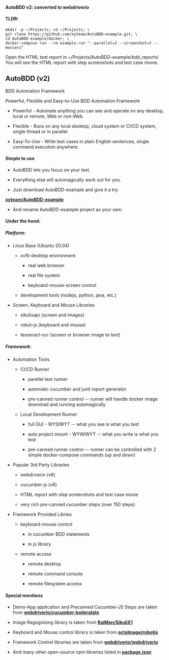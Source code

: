 #### AutoBDD v2: converted to webdriverio

#### TLDR:

```
mkdir -p ~/Projects; cd ~/Projects; \
git clone https://github.com/xyteam/AutoBDD-example.git; \
cd AutoBDD-example/docker; \
docker-compose run --rm example-run "--parallel=2 --screenshot=3 --movie=1"
```
Open the HTML test report in ~/Projects/AutoBDD-example/bdd_reports/
You will see the HTML report with step screenshots and test case movie.

## AutoBDD (v2)

  BDD Automation Framework

  Powerful, Flexible and Easy-to-Use BDD Automation Framework

  * Powerful - Automate anything you can see and operate on any desktop, local or remote, Web or non-Web.

  * Flexible - Runs on any local desktop, cloud system or CI/CD system, single thread or in parallel.

  * Easy-To-Use - Write test cases in plain English sentences, single command execution anywhere.

#### Simple to use

  * AutoBDD lets you focus on your test.
  
  * Everything else will automagically work out for you.

  * Just download AutoBDD-example and give it a try:

  **[xyteam/AutoBDD-example](https://github.com/xyteam/AutoBDD-example)**

  * And rename AutoBDD-example project as your own.

#### Under the hood:

##### Platform:

  * Linux Base (Ubuntu 20.04)
    
    * xvfb desktop environment
    
      *  real web browser
    
      *  real file system
    
      *  keyboard-mouse-screen control
    
    * development tools (nodejs, python, java, etc.)

  * Screen, Keyboard and Mouse Libraries
    
    * sikulixapi (screen and images)
    
    * robot-js (keyboard and mouse)
    
    * tesseract-ocr (screen or browser image to text)

##### Framework:

  * Automation Tools
    
    * CI/CD Runner
    
      * parellel test runner
    
      * automatic cucumber and junit report generator
    
      * pre-canned runner control -- runner will handle docker image download and running automagically
    
    * Local Development Runner
    
      * full GUI - WYSIWYT -- what you see is what you test
    
      * auto project mount - WYWIWYT -- what you write is what you test
    
      * pre-canned runner control -- runner can be controlled with 2 simple docker-compose commands (up and down)
  
  * Popular 3rd Party Libraries
  
    * webdriverio (v6)
  
    * cucumber-js (v6)
  
    * HTML report with step screenshots and test case movie
  
    * very rich pre-canned cucumber steps (over 150 steps)
  
  * Framework Provided Libries
  
    * keyboard-mouse control
  
      * in cucumber BDD statements
  
      * in js library
  
    * remote access
  
      * remote desktop
  
      * remote command console
  
      * remote filesystem access
    
#### Special mentions

  * Demo-App application and Precanned Cucumber-JS Steps are taken from **[webdriverio/cucumber-boilerplate](https://github.com/webdriverio/cucumber-boilerplate)**
  
  * Image Regognizing library is taken from **[RaiMan/SikuliX1](https://github.com/RaiMan/SikuliX1)**
  
  * Keyboard and Mouse control library is taken from **[octalmage/robotjs](https://github.com/octalmage/robotjs)**
  
  * Framework Control libraries are taken from **[webdriverio/webdriverio](https://github.com/webdriverio/webdriverio)** 
  
  * And many other open-source npm libraries listed in **[package.json](https://github.com/xyteam/AutoBDD/blob/master/package.json)**